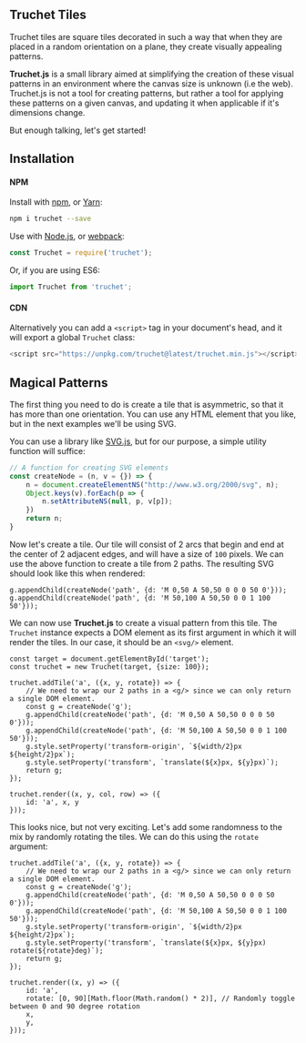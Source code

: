 ## Truchet Tiles
Truchet tiles are square tiles decorated in such a way that when they are placed in a random orientation on a plane, they create visually appealing patterns.

**Truchet.js** is a small library aimed at simplifying the creation of these visual patterns in an environment where the canvas size is unknown (i.e the web). Truchet.js is not a tool for creating patterns, but rather a tool for applying these patterns on a given canvas, and updating it when applicable if it's dimensions change.

But enough talking, let's get started!

## Installation

#### NPM

Install with [npm](https://www.npmjs.com/), or [Yarn](https://yarnpkg.com/):

```sh
npm i truchet --save
```

Use with [Node.js](https://nodejs.org/en/), or [webpack](https://webpack.github.io/):

```js
const Truchet = require('truchet');
```

Or, if you are using ES6:

```js
import Truchet from 'truchet';
```

#### CDN

Alternatively you can add a `<script>` tag in your document's head, and it will export a global `Truchet` class:

```js
<script src="https://unpkg.com/truchet@latest/truchet.min.js"></script>
```

## Magical Patterns

The first thing you need to do is create a tile that is asymmetric, so that it has more than one orientation. You can use any HTML element that you like, but in the next examples
we'll be using SVG.

You can use a library like [SVG.js](https://svgjs.com/), but for our purpose, a simple utility function will suffice:

```js
// A function for creating SVG elements
const createNode = (n, v = {}) => {
    n = document.createElementNS("http://www.w3.org/2000/svg", n);
    Object.keys(v).forEach(p => {
        n.setAttributeNS(null, p, v[p]);
    })
    return n;
}
```

Now let's create a tile. Our tile will consist of 2 arcs that begin and end at the center of 2 adjacent edges, and will have a size of `100` pixels.
We can use the above function to create a tile from 2 paths. The resulting SVG should look like this when rendered:


```example:1
g.appendChild(createNode('path', {d: 'M 0,50 A 50,50 0 0 0 50 0'}));
g.appendChild(createNode('path', {d: 'M 50,100 A 50,50 0 0 1 100 50'}));
```

We can now use **Truchet.js** to create a visual pattern from this tile. The `Truchet` instance expects a DOM element as its first
argument in which it will render the tiles. In our case, it should be an `<svg/>` element.

```example:2
const target = document.getElementById('target');
const truchet = new Truchet(target, {size: 100});

truchet.addTile('a', ({x, y, rotate}) => {
    // We need to wrap our 2 paths in a <g/> since we can only return a single DOM element.
    const g = createNode('g');
    g.appendChild(createNode('path', {d: 'M 0,50 A 50,50 0 0 0 50 0'}));
    g.appendChild(createNode('path', {d: 'M 50,100 A 50,50 0 0 1 100 50'}));
    g.style.setProperty('transform-origin', `${width/2}px ${height/2}px`);
    g.style.setProperty('transform', `translate(${x}px, ${y}px)`);
    return g;
});

truchet.render((x, y, col, row) => ({
    id: 'a', x, y
}));
```

This looks nice, but not very exciting. Let's add some randomness to the mix by randomly rotating the tiles.
We can do this using the `rotate` argument:

```example:3
truchet.addTile('a', ({x, y, rotate}) => {
    // We need to wrap our 2 paths in a <g/> since we can only return a single DOM element.
    const g = createNode('g');
    g.appendChild(createNode('path', {d: 'M 0,50 A 50,50 0 0 0 50 0'}));
    g.appendChild(createNode('path', {d: 'M 50,100 A 50,50 0 0 1 100 50'}));
    g.style.setProperty('transform-origin', `${width/2}px ${height/2}px`);
    g.style.setProperty('transform', `translate(${x}px, ${y}px) rotate(${rotate}deg)`);
    return g;
});

truchet.render((x, y) => ({
    id: 'a',
    rotate: [0, 90][Math.floor(Math.random() * 2)], // Randomly toggle between 0 and 90 degree rotation
    x,
    y,
}));
```